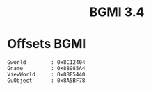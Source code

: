 <h1 align="center">BGMI 3.4</h1>

# Offsets BGMI

```
Gworld        : 0x8C12404
Gname         : 0x88985A4
ViewWorld     : 0x8BF5440
GuObject      : 0x8A5BF78

```
